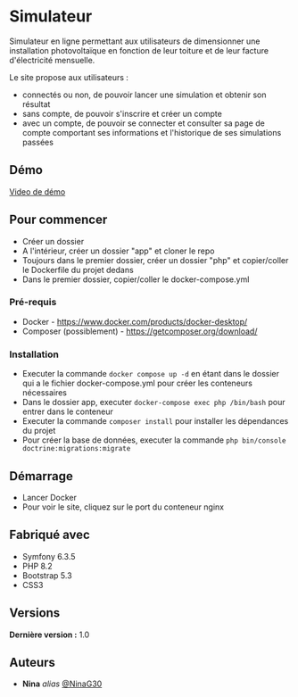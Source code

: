 # Simulateur

Simulateur en ligne permettant aux utilisateurs de dimensionner une installation photovoltaïque en fonction de leur toiture et de leur facture d'électricité mensuelle.

Le site propose aux utilisateurs :

- connectés ou non, de pouvoir lancer une simulation et obtenir son résultat
- sans compte, de pouvoir s'inscrire et créer un compte
- avec un compte, de pouvoir se connecter et consulter sa page de compte comportant ses informations et l'historique de ses simulations passées

## Démo

[Video de démo](https://vimeo.com/872310611?share=copy#t=0)

## Pour commencer

- Créer un dossier
- A l'intérieur, créer un dossier "app" et cloner le repo
- Toujours dans le premier dossier, créer un dossier "php" et copier/coller le Dockerfile du projet dedans
- Dans le premier dossier, copier/coller le docker-compose.yml

### Pré-requis

* Docker - https://www.docker.com/products/docker-desktop/
* Composer (possiblement) - https://getcomposer.org/download/

### Installation

* Executer la commande ``docker compose up -d`` en étant dans le dossier qui a le fichier docker-compose.yml pour créer les conteneurs nécessaires
* Dans le dossier app, executer ``docker-compose exec php /bin/bash`` pour entrer dans le conteneur
* Executer la commande ``composer install`` pour installer les dépendances du projet
* Pour créer la base de données, executer la commande ``php bin/console doctrine:migrations:migrate``

## Démarrage

* Lancer Docker
* Pour voir le site, cliquez sur le port du conteneur nginx

## Fabriqué avec

* Symfony 6.3.5
* PHP 8.2
* Bootstrap 5.3
* CSS3

## Versions

**Dernière version :** 1.0

## Auteurs

* **Nina** _alias_ [@NinaG30](https://github.com/NinaG30)

